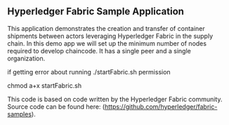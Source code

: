 ## Hyperledger Fabric Sample Application

This application demonstrates the creation and transfer of container shipments between actors leveraging Hyperledger Fabric in the supply chain. In this demo app we will set up the minimum number of nodes required to develop chaincode. It has a single peer and a single organization.

if getting error about running ./startFabric.sh permission 

chmod a+x startFabric.sh

This code is based on code written by the Hyperledger Fabric community. Source code can be found here: (https://github.com/hyperledger/fabric-samples). 
